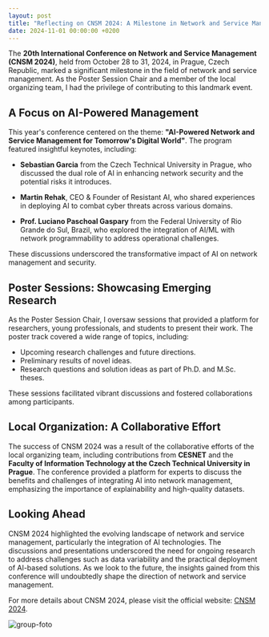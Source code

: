 ```yaml
---
layout: post
title: "Reflecting on CNSM 2024: A Milestone in Network and Service Management"
date: 2024-11-01 00:00:00 +0200
---
```



The **20th International Conference on Network and Service Management (CNSM 2024)**, held from October 28 to 31, 2024, in Prague, Czech Republic, marked a significant milestone in the field of network and service management. As the Poster Session Chair and a member of the local organizing team, I had the privilege of contributing to this landmark event.

## A Focus on AI-Powered Management

This year's conference centered on the theme: **"AI-Powered Network and Service Management for Tomorrow's Digital World"**. The program featured insightful keynotes, including:

- **Sebastian Garcia** from the Czech Technical University in Prague, who discussed the dual role of AI in enhancing network security and the potential risks it introduces.

- **Martin Rehak**, CEO & Founder of Resistant AI, who shared experiences in deploying AI to combat cyber threats across various domains.

- **Prof. Luciano Paschoal Gaspary** from the Federal University of Rio Grande do Sul, Brazil, who explored the integration of AI/ML with network programmability to address operational challenges.

These discussions underscored the transformative impact of AI on network management and security.

## Poster Sessions: Showcasing Emerging Research

As the Poster Session Chair, I oversaw sessions that provided a platform for researchers, young professionals, and students to present their work. The poster track covered a wide range of topics, including:

- Upcoming research challenges and future directions.
- Preliminary results of novel ideas.
- Research questions and solution ideas as part of Ph.D. and M.Sc. theses.

These sessions facilitated vibrant discussions and fostered collaborations among participants.

## Local Organization: A Collaborative Effort

The success of CNSM 2024 was a result of the collaborative efforts of the local organizing team, including contributions from **CESNET** and the **Faculty of Information Technology at the Czech Technical University in Prague**. The conference provided a platform for experts to discuss the benefits and challenges of integrating AI into network management, emphasizing the importance of explainability and high-quality datasets.

## Looking Ahead

CNSM 2024 highlighted the evolving landscape of network and service management, particularly the integration of AI technologies. The discussions and presentations underscored the need for ongoing research to address challenges such as data variability and the practical deployment of AI-based solutions. As we look to the future, the insights gained from this conference will undoubtedly shape the direction of network and service management.

For more details about CNSM 2024, please visit the official website: [CNSM 2024](https://cnsm-conf.org/2024/).

![group-foto](/pictures/blog/4/group-foto.png)
